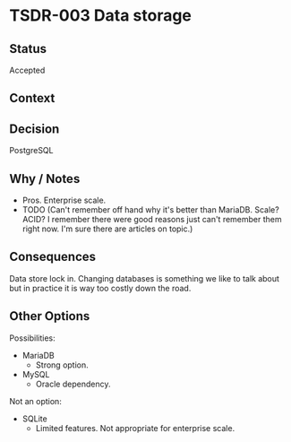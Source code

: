 # TSDR-003 Data storage  

## Status

Accepted

## Context



## Decision

PostgreSQL

## Why / Notes

  - Pros. Enterprise scale.
  - TODO (Can't remember off hand why it's better than MariaDB. Scale? ACID? I remember there were good reasons just can't remember them right now. I'm sure there are articles on topic.)

## Consequences

Data store lock in. Changing databases is something we like to talk about but in practice it is way too costly down the road.

## Other Options

Possibilities:
- MariaDB
  - Strong option.
- MySQL
  - Oracle dependency.

Not an option:
- SQLite
  - Limited features. Not appropriate for enterprise scale.